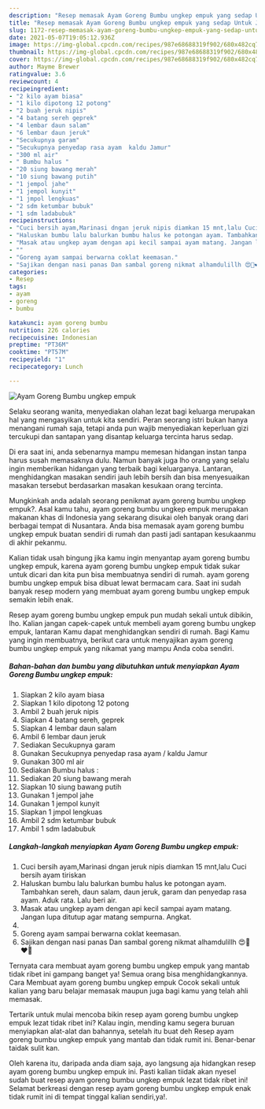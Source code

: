 ```yaml
---
description: "Resep memasak Ayam Goreng Bumbu ungkep empuk yang sedap Untuk Jualan"
title: "Resep memasak Ayam Goreng Bumbu ungkep empuk yang sedap Untuk Jualan"
slug: 1172-resep-memasak-ayam-goreng-bumbu-ungkep-empuk-yang-sedap-untuk-jualan
date: 2021-05-07T19:05:12.936Z
image: https://img-global.cpcdn.com/recipes/987e68688319f902/680x482cq70/ayam-goreng-bumbu-ungkep-empuk-foto-resep-utama.jpg
thumbnail: https://img-global.cpcdn.com/recipes/987e68688319f902/680x482cq70/ayam-goreng-bumbu-ungkep-empuk-foto-resep-utama.jpg
cover: https://img-global.cpcdn.com/recipes/987e68688319f902/680x482cq70/ayam-goreng-bumbu-ungkep-empuk-foto-resep-utama.jpg
author: Mayme Brewer
ratingvalue: 3.6
reviewcount: 4
recipeingredient:
- "2 kilo ayam biasa"
- "1 kilo dipotong 12 potong"
- "2 buah jeruk nipis"
- "4 batang sereh geprek"
- "4 lembar daun salam"
- "6 lembar daun jeruk"
- "Secukupnya garam"
- "Secukupnya penyedap rasa ayam  kaldu Jamur"
- "300 ml air"
- " Bumbu halus "
- "20 siung bawang merah"
- "10 siung bawang putih"
- "1 jempol jahe"
- "1 jempol kunyit"
- "1 jmpol lengkuas"
- "2 sdm ketumbar bubuk"
- "1 sdm ladabubuk"
recipeinstructions:
- "Cuci bersih ayam,Marinasi dngan jeruk nipis diamkan 15 mnt,lalu Cuci bersih ayam tiriskan"
- "Haluskan bumbu lalu balurkan bumbu halus ke potongan ayam. Tambahkan sereh, daun salam, daun jeruk, garam dan penyedap rasa ayam. Aduk rata. Lalu beri air."
- "Masak atau ungkep ayam dengan api kecil sampai ayam matang. Jangan lupa ditutup agar matang sempurna. Angkat."
- ""
- "Goreng ayam sampai berwarna coklat keemasan."
- "Sajikan dengan nasi panas Dan sambal goreng nikmat alhamdulillh 😍🥰❤️💋"
categories:
- Resep
tags:
- ayam
- goreng
- bumbu

katakunci: ayam goreng bumbu 
nutrition: 226 calories
recipecuisine: Indonesian
preptime: "PT36M"
cooktime: "PT57M"
recipeyield: "1"
recipecategory: Lunch

---
```



![Ayam Goreng Bumbu ungkep empuk](https://img-global.cpcdn.com/recipes/987e68688319f902/680x482cq70/ayam-goreng-bumbu-ungkep-empuk-foto-resep-utama.jpg)

Selaku seorang wanita, menyediakan olahan lezat bagi keluarga merupakan hal yang mengasyikan untuk kita sendiri. Peran seorang istri bukan hanya menangani rumah saja, tetapi anda pun wajib menyediakan keperluan gizi tercukupi dan santapan yang disantap keluarga tercinta harus sedap.

Di era  saat ini, anda sebenarnya mampu memesan hidangan instan tanpa harus susah memasaknya dulu. Namun banyak juga lho orang yang selalu ingin memberikan hidangan yang terbaik bagi keluarganya. Lantaran, menghidangkan masakan sendiri jauh lebih bersih dan bisa menyesuaikan masakan tersebut berdasarkan masakan kesukaan orang tercinta. 



Mungkinkah anda adalah seorang penikmat ayam goreng bumbu ungkep empuk?. Asal kamu tahu, ayam goreng bumbu ungkep empuk merupakan makanan khas di Indonesia yang sekarang disukai oleh banyak orang dari berbagai tempat di Nusantara. Anda bisa memasak ayam goreng bumbu ungkep empuk buatan sendiri di rumah dan pasti jadi santapan kesukaanmu di akhir pekanmu.

Kalian tidak usah bingung jika kamu ingin menyantap ayam goreng bumbu ungkep empuk, karena ayam goreng bumbu ungkep empuk tidak sukar untuk dicari dan kita pun bisa membuatnya sendiri di rumah. ayam goreng bumbu ungkep empuk bisa dibuat lewat bermacam cara. Saat ini sudah banyak resep modern yang membuat ayam goreng bumbu ungkep empuk semakin lebih enak.

Resep ayam goreng bumbu ungkep empuk pun mudah sekali untuk dibikin, lho. Kalian jangan capek-capek untuk membeli ayam goreng bumbu ungkep empuk, lantaran Kamu dapat menghidangkan sendiri di rumah. Bagi Kamu yang ingin membuatnya, berikut cara untuk menyajikan ayam goreng bumbu ungkep empuk yang nikamat yang mampu Anda coba sendiri.

<!--inarticleads1-->

##### Bahan-bahan dan bumbu yang dibutuhkan untuk menyiapkan Ayam Goreng Bumbu ungkep empuk:

1. Siapkan 2 kilo ayam biasa
1. Siapkan 1 kilo dipotong 12 potong
1. Ambil 2 buah jeruk nipis
1. Siapkan 4 batang sereh, geprek
1. Siapkan 4 lembar daun salam
1. Ambil 6 lembar daun jeruk
1. Sediakan Secukupnya garam
1. Gunakan Secukupnya penyedap rasa ayam / kaldu Jamur
1. Gunakan 300 ml air
1. Sediakan  Bumbu halus :
1. Sediakan 20 siung bawang merah
1. Siapkan 10 siung bawang putih
1. Gunakan 1 jempol jahe
1. Gunakan 1 jempol kunyit
1. Siapkan 1 jmpol lengkuas
1. Ambil 2 sdm ketumbar bubuk
1. Ambil 1 sdm ladabubuk




<!--inarticleads2-->

##### Langkah-langkah menyiapkan Ayam Goreng Bumbu ungkep empuk:

1. Cuci bersih ayam,Marinasi dngan jeruk nipis diamkan 15 mnt,lalu Cuci bersih ayam tiriskan
1. Haluskan bumbu lalu balurkan bumbu halus ke potongan ayam. Tambahkan sereh, daun salam, daun jeruk, garam dan penyedap rasa ayam. Aduk rata. Lalu beri air.
1. Masak atau ungkep ayam dengan api kecil sampai ayam matang. Jangan lupa ditutup agar matang sempurna. Angkat.
1. 
1. Goreng ayam sampai berwarna coklat keemasan.
1. Sajikan dengan nasi panas Dan sambal goreng nikmat alhamdulillh 😍🥰❤️💋




Ternyata cara membuat ayam goreng bumbu ungkep empuk yang mantab tidak ribet ini gampang banget ya! Semua orang bisa menghidangkannya. Cara Membuat ayam goreng bumbu ungkep empuk Cocok sekali untuk kalian yang baru belajar memasak maupun juga bagi kamu yang telah ahli memasak.

Tertarik untuk mulai mencoba bikin resep ayam goreng bumbu ungkep empuk lezat tidak ribet ini? Kalau ingin, mending kamu segera buruan menyiapkan alat-alat dan bahannya, setelah itu buat deh Resep ayam goreng bumbu ungkep empuk yang mantab dan tidak rumit ini. Benar-benar taidak sulit kan. 

Oleh karena itu, daripada anda diam saja, ayo langsung aja hidangkan resep ayam goreng bumbu ungkep empuk ini. Pasti kalian tiidak akan nyesel sudah buat resep ayam goreng bumbu ungkep empuk lezat tidak ribet ini! Selamat berkreasi dengan resep ayam goreng bumbu ungkep empuk enak tidak rumit ini di tempat tinggal kalian sendiri,ya!.

